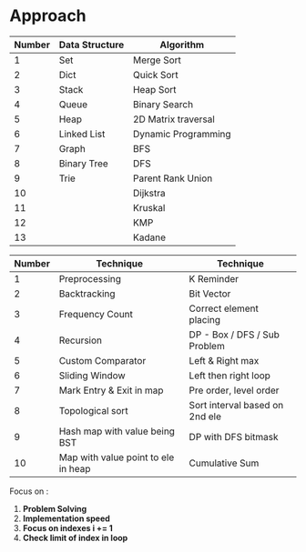 # Approach 

| Number | Data Structure | Algorithm           |
|--------|----------------|---------------------|
| 1      | Set            | Merge Sort          |
| 2      | Dict           | Quick Sort          |
| 3      | Stack          | Heap Sort           |
| 4      | Queue          | Binary Search       |
| 5      | Heap           | 2D Matrix traversal |
| 6      | Linked List    | Dynamic Programming |
| 7      | Graph          | BFS                 |
| 8      | Binary Tree    | DFS                 |
| 9      | Trie           | Parent Rank Union   |
| 10     |                | Dijkstra            |
| 11     |                | Kruskal             |
| 12     |                | KMP                 |
| 13     |                | Kadane              |



| Number | Technique                           | Technique                      |
|--------|-------------------------------------|--------------------------------|
| 1      | Preprocessing                       | K Reminder                     |
| 2      | Backtracking                        | Bit Vector                     |
| 3      | Frequency Count                     | Correct element placing        |
| 4      | Recursion                           | DP - Box / DFS / Sub Problem   |
| 5      | Custom Comparator                   | Left & Right max               |
| 6      | Sliding Window                      | Left then right loop           |
| 7      | Mark Entry & Exit in map            | Pre order, level order         |
| 8      | Topological sort                    | Sort interval based on 2nd ele |
| 9      | Hash map with value being BST       | DP with DFS bitmask            |
| 10     | Map with value point to ele in heap | Cumulative Sum                 |



Focus on :
1. **Problem Solving**
2. **Implementation speed**
3. **Focus on indexes i += 1**
4. **Check limit of index in loop**
